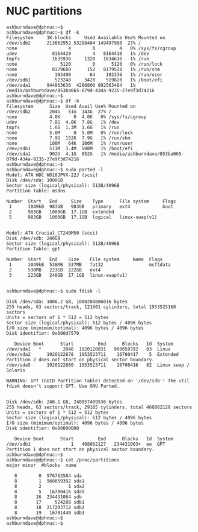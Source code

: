 # NUC partitions

    ashburndave@dphnuc:~$ 
    ashburndave@dphnuc:~$ df -k
    Filesystem     1K-blocks     Used Available Use% Mounted on
    /dev/sdb2      213662952 53288404 149497980  27% /
    none                   4        0         4   0% /sys/fs/cgroup
    udev             8164420        4   8164416   1% /dev
    tmpfs            1635936     1320   1634616   1% /run
    none                5120        0      5120   0% /run/lock
    none             8179680      152   8179528   1% /run/shm
    none              102400       64    102336   1% /run/user
    /dev/sdb1         523248     3428    519820   1% /boot/efi
    /dev/sda1      944863636  4280800 892563484   1% /media/ashburndave/853ba065-079d-434a-9235-27e9f3d74216
    ashburndave@dphnuc:~$ 
    ashburndave@dphnuc:~$ df -h
    Filesystem      Size  Used Avail Use% Mounted on
    /dev/sdb2       204G   51G  143G  27% /
    none            4.0K     0  4.0K   0% /sys/fs/cgroup
    udev            7.8G  4.0K  7.8G   1% /dev
    tmpfs           1.6G  1.3M  1.6G   1% /run
    none            5.0M     0  5.0M   0% /run/lock
    none            7.9G  152K  7.9G   1% /run/shm
    none            100M   64K  100M   1% /run/user
    /dev/sdb1       511M  3.4M  508M   1% /boot/efi
    /dev/sda1       902G  4.1G  852G   1% /media/ashburndave/853ba065-079d-434a-9235-27e9f3d74216
    ashburndave@dphnuc:~$ 
    ashburndave@dphnuc:~$ sudo parted -l
    Model: ATA WDC WD10JPVX-22J (scsi)
    Disk /dev/sda: 1000GB
    Sector size (logical/physical): 512B/4096B
    Partition Table: msdos
    
    Number  Start   End     Size    Type      File system     Flags
     1      1049kB  983GB   983GB   primary   ext4            boot
     2      983GB   1000GB  17.1GB  extended
     5      983GB   1000GB  17.1GB  logical   linux-swap(v1)
    
    
    Model: ATA Crucial_CT240M50 (scsi)
    Disk /dev/sdb: 240GB
    Sector size (logical/physical): 512B/4096B
    Partition Table: gpt
    
    Number  Start   End    Size    File system     Name  Flags
     1      1049kB  538MB  537MB   fat32                 msftdata
     2      538MB   223GB  222GB   ext4
     3      223GB   240GB  17.1GB  linux-swap(v1)
    
    
    ashburndave@dphnuc:~$ sudo fdisk -l
    
    Disk /dev/sda: 1000.2 GB, 1000204886016 bytes
    255 heads, 63 sectors/track, 121601 cylinders, total 1953525168 sectors
    Units = sectors of 1 * 512 = 512 bytes
    Sector size (logical/physical): 512 bytes / 4096 bytes
    I/O size (minimum/optimal): 4096 bytes / 4096 bytes
    Disk identifier: 0x000d7570
    
       Device Boot      Start         End      Blocks   Id  System
    /dev/sda1   *        2048  1920120831   960059392   83  Linux
    /dev/sda2      1920122878  1953523711    16700417    5  Extended
    Partition 2 does not start on physical sector boundary.
    /dev/sda5      1920122880  1953523711    16700416   82  Linux swap / Solaris
    
    WARNING: GPT (GUID Partition Table) detected on '/dev/sdb'! The util fdisk doesn't support GPT. Use GNU Parted.
    
    
    Disk /dev/sdb: 240.1 GB, 240057409536 bytes
    255 heads, 63 sectors/track, 29185 cylinders, total 468862128 sectors
    Units = sectors of 1 * 512 = 512 bytes
    Sector size (logical/physical): 512 bytes / 4096 bytes
    I/O size (minimum/optimal): 4096 bytes / 4096 bytes
    Disk identifier: 0x00000000
    
       Device Boot      Start         End      Blocks   Id  System
    /dev/sdb1               1   468862127   234431063+  ee  GPT
    Partition 1 does not start on physical sector boundary.
    ashburndave@dphnuc:~$ 
    ashburndave@dphnuc:~$ cat /proc/partitions
    major minor  #blocks  name
    
       8        0  976762584 sda
       8        1  960059392 sda1
       8        2          1 sda2
       8        5   16700416 sda5
       8       16  234431064 sdb
       8       17     524288 sdb1
       8       18  217203712 sdb2
       8       19   16701440 sdb3
    ashburndave@dphnuc:~$ 
    ashburndave@dphnuc:~$ 
    
